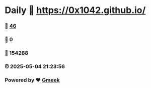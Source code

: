 # Daily :link: https://0x1042.github.io/ 
### :page_facing_up: [46](https://0x1042.github.io//tag.html) 
### :speech_balloon: 0 
### :hibiscus: 154288 
### :alarm_clock: 2025-05-04 21:23:56 
### Powered by :heart: [Gmeek](https://github.com/Meekdai/Gmeek)
